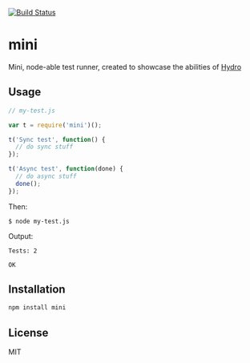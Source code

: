 [![Build Status](https://secure.travis-ci.org/vesln/mini.png)](http://travis-ci.org/vesln/mini)

# mini

Mini, node-able test runner, created to showcase the abilities of
[Hydro](https://github.com/hydrojs/hydro)

## Usage

```js
// my-test.js

var t = require('mini')();

t('Sync test', function() {
  // do sync stuff
});

t('Async test', function(done) {
  // do async stuff
  done();
});
```

Then:

```
$ node my-test.js
```

Output:

```
Tests: 2

OK
```

## Installation

```bash
npm install mini
```

## License

MIT
